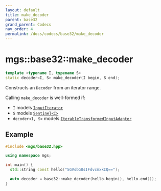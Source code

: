 ```yaml
---
layout: default
title: make_decoder
parent: base32
grand_parent: Codecs
nav_order: 4
permalink: /docs/codecs/base32/make_decoder
---
```


# mgs::base32::make_decoder

```cpp
template <typename I, typename S>
static decoder<I, S> make_decoder(I begin, S end);
```

Constructs an `Decoder` from an iterator range.

Calling `make_decoder` is well-formed if:

* `I` models [`InputIterator`]()
* `S` models [`Sentinel<I>`]()
* `decoder<I, S>` models [`IterableTransformedInputAdapter`]()

## Example

```cpp
#include <mgs/base32.hpp>

using namespace mgs;

int main() {
  std::string const hello("SGVsbG8sIFdvcmxkIQ==");

  auto decoder = base32::make_decoder(hello.begin(), hello.end());
}
```
